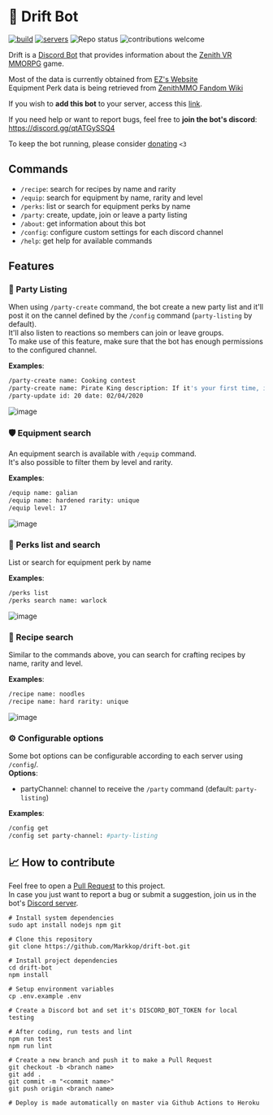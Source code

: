 # :robot: Drift Bot 

[![build](https://github.com/Markkop/drift-bot/actions/workflows/production.yml/badge.svg)](https://github.com/Markkop/drift-bot/actions/workflows/production.yml)
[![servers](https://img.shields.io/endpoint?url=https://mark-nest.herokuapp.com/api/drift-bot-servers)](https://discord.com/api/oauth2/authorize?client_id=942472521725407302&permissions=1342565456&scope=bot)
![Repo status](https://www.repostatus.org/badges/latest/active.svg)
![contributions welcome](https://img.shields.io/badge/contributions-welcome-brightgreen.svg?style=flat)

Drift is a [Discord Bot](https://discord.js.org/#/) that provides information about the [Zenith VR MMORPG](https://zenithmmo.com/) game.

Most of the data is currently obtained from [EZ's Website](https://ez.community/)  
Equipment Perk data is being retrieved from [ZenithMMO Fandom Wiki](https://zenithmmo.fandom.com/wiki/Equipment_Perks)  

If you wish to **add this bot** to your server, access this [link](https://discord.com/api/oauth2/authorize?client_id=942472521725407302&permissions=139586825280&scope=bot%20applications.commands).  

If you need help or want to report bugs, feel free to **join the bot's discord**: https://discord.gg/qtATGySSQ4

To keep the bot running, please consider [donating](https://www.buymeacoffee.com/markkop) `<3`

## Commands

* `/recipe`: search for recipes by name and rarity
* `/equip`: search for equipment by name, rarity and level
* `/perks`: list or search for equipment perks by name
* `/party`: create, update, join or leave a party listing
* `/about`: get information about this bot
* `/config`: configure custom settings for each discord channel
* `/help`: get help for available commands

## Features 

### 👥 Party Listing

When using `/party-create` command, the bot create a new party list and it'll post it on the cannel defined by the `/config` command (`party-listing` by default).  
It'll also listen to reactions so members can join or leave groups.  
To make use of this feature, make sure that the bot has enough permissions to the configured channel.  

**Examples**:
```bash
/party-create name: Cooking contest
/party-create name: Pirate King description: If it's your first time, it's okay date: Tomorrow 8PM level: 40 slots: 10
/party-update id: 20 date: 02/04/2020
```

![image](https://user-images.githubusercontent.com/16388408/153883093-dde0b40b-47b5-4910-9de7-34ff6b907e3d.png)


### 🛡 Equipment search

An equipment search is available with `/equip` command.  
It's also possible to filter them by level and rarity.

**Examples**:
```bash
/equip name: galian
/equip name: hardened rarity: unique
/equip level: 17
```

![image](https://user-images.githubusercontent.com/16388408/153883275-1e8296ba-a795-44cc-a4d6-b1efb9d12327.png)

### 🧧 Perks list and search

List or search for equipment perk by name

**Examples**:
```bash
/perks list
/perks search name: warlock
```

![image](https://user-images.githubusercontent.com/16388408/154810208-843741ab-e738-400c-bddf-fac9f71abc54.png)


### 📜 Recipe search

Similar to the commands above, you can search for crafting recipes by name, rarity and level.  

**Examples**:
```bash
/recipe name: noodles
/recipe name: hard rarity: unique
```

![image](https://user-images.githubusercontent.com/16388408/153883445-2866815d-49d7-4415-8ed8-2f04ccee2303.png)

### ⚙️ Configurable options

Some bot options can be configurable according to each server using `/config`/.  
**Options**:
* partyChannel: channel to receive the `/party` command (default: `party-listing`)

**Examples**:
```bash
/config get
/config set party-channel: #party-listing
```

## 📈 How to contribute

Feel free to open a [Pull Request](https://github.com/Markkop/drift-bot/pulls) to this project.  
In case you just want to report a bug or submit a suggestion, join us in the bot's [Discord server](https://discord.gg/qtATGySSQ4).


```
# Install system dependencies
sudo apt install nodejs npm git

# Clone this repository
git clone https://github.com/Markkop/drift-bot.git

# Install project dependencies
cd drift-bot
npm install

# Setup environment variables
cp .env.example .env

# Create a Discord bot and set it's DISCORD_BOT_TOKEN for local testing

# After coding, run tests and lint
npm run test
npm run lint

# Create a new branch and push it to make a Pull Request
git checkout -b <branch name>
git add .
git commit -m "<commit name>"
git push origin <branch name>

# Deploy is made automatically on master via Github Actions to Heroku
```
